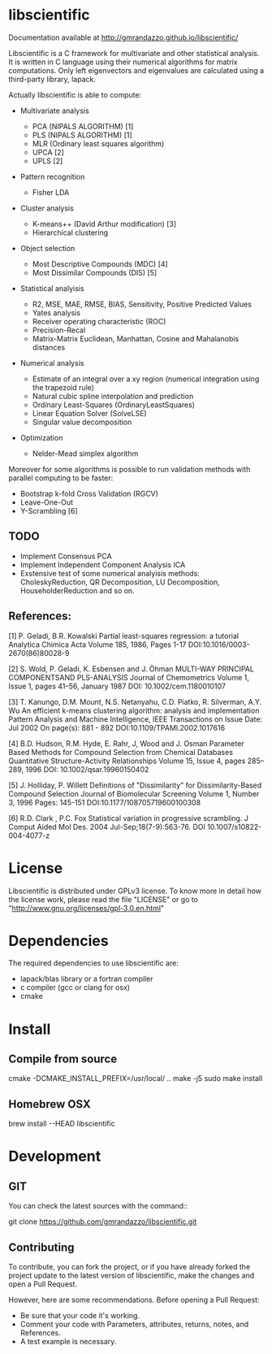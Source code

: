 libscientific
=============

Documentation available at http://gmrandazzo.github.io/libscientific/

Libscientific is a C framework for multivariate and other statistical analysis.
It is written in C language using their numerical algorithms for matrix computations.
Only left eigenvectors and eigenvalues are calculated using a third-party library, lapack.

Actually libscientific is able to compute:

  - Multivariate analysis
    - PCA (NIPALS ALGORITHM) [1]
    - PLS (NIPALS ALGORITHM) [1]
    - MLR (Ordinary least squares algorithm)
    - UPCA [2]
    - UPLS [2]

  - Pattern recognition
    - Fisher LDA

  - Cluster analysis
    - K-means++ (David Arthur modification) [3]
    - Hierarchical clustering

  - Object selection
    - Most Descriptive Compounds (MDC) [4]
    - Most Dissimilar Compounds  (DIS) [5]

  - Statistical analyisis
    - R2, MSE, MAE, RMSE, BIAS, Sensitivity, Positive Predicted Values 
    - Yates analysis
    - Receiver operating characteristic (ROC)
    - Precision-Recal
    - Matrix-Matrix Euclidean, Manhattan, Cosine and Mahalanobis  distances

  - Numerical analysis
    - Estimate of an integral over a xy region (numerical integration using the trapezoid rule)
    - Natural cubic spline interpolation and prediction
    - Ordinary Least-Squares (OrdinaryLeastSquares)
    - Linear Equation Solver (SolveLSE)
    - Singular value decomposition
  
  - Optimization
     - Nelder-Mead simplex algorithm 

Moreover for some algorithms is possible to run validation methods
with parallel computing to be faster:

- Bootstrap k-fold Cross Validation (RGCV)
- Leave-One-Out
- Y-Scrambling [6]

TODO
----

- Implement Consensus PCA
- Implement Independent Component Analysis ICA
- Exstensive test of some numerical analyisis methods: CholeskyReduction, QR Decomposition, LU Decomposition, HouseholderReduction and so on.

References:
----------

[1] P. Geladi, B.R. Kowalski
     Partial least-squares regression: a tutorial
     Analytica Chimica Acta Volume 185, 1986, Pages 1-17
     DOI:10.1016/0003-2670(86)80028-9

[2] S. Wold, P. Geladi, K. Esbensen and J. Öhman
    MULTI-WAY PRINCIPAL COMPONENTSAND PLS-ANALYSIS
    Journal of Chemometrics
    Volume 1, Issue 1, pages 41–56, January 1987
    DOI: 10.1002/cem.1180010107

[3] T. Kanungo, D.M. Mount, N.S. Netanyahu, C.D. Piatko, R. Silverman, A.Y. Wu
    An efficient k-means clustering algorithm: analysis and implementation
    Pattern Analysis and Machine Intelligence, IEEE Transactions on
    Issue Date: Jul 2002
    On page(s): 881 - 892
    DOI:10.1109/TPAMI.2002.1017616

[4] B.D. Hudson, R.M. Hyde, E. Rahr, J, Wood and J. Osman
    Parameter Based Methods for Compound Selection from Chemical Databases
    Quantitative Structure-Activity Relationships
    Volume 15, Issue 4, pages 285–289, 1996
    DOI: 10.1002/qsar.19960150402

[5] J. Holliday, P. Willett
    Definitions of "Dissimilarity" for Dissimilarity-Based Compound Selection
    Journal of Biomolecular Screening Volume 1, Number 3, 1996 Pages: 145-151
    DOI:10.1177/108705719600100308

[6] R.D. Clark , P.C. Fox
    Statistical variation in progressive scrambling.
    J Comput Aided Mol Des. 2004 Jul-Sep;18(7-9):563-76.
    DOI 10.1007/s10822-004-4077-z

License
============

Libscientific is distributed under GPLv3 license.
To know more in detail how the license work, please read the file "LICENSE" or
go to "http://www.gnu.org/licenses/gpl-3.0.en.html"


Dependencies
============

The required dependencies to use libscientific are:

- lapack/blas library or a fortran compiler
- c compiler (gcc or clang for osx)
- cmake

Install
=======

Compile from source
-------------------

  cmake -DCMAKE_INSTALL_PREFIX=/usr/local/ ..
  make -j5
  sudo make install

Homebrew OSX
------------

brew install --HEAD libscientific


Development
===========
GIT
---

You can check the latest sources with the command::

  git clone https://github.com/gmrandazzo/libscientific.git


Contributing
------------

To contribute, you can fork the project, or if you have already forked the project
update to the latest version of libscientific, make the changes and open a Pull Request.

However, here are some recommendations.
Before opening a Pull Request:
  * Be sure that your code it's working.
  * Comment your code with Parameters, attributes, returns, notes, and References.
  * A test example is necessary.
